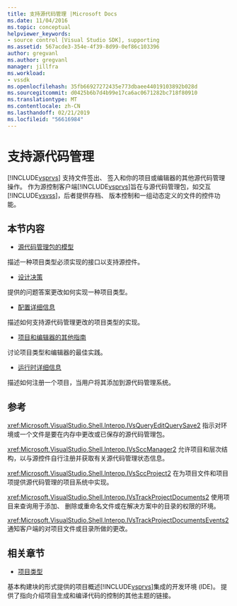 ```yaml
---
title: 支持源代码管理 |Microsoft Docs
ms.date: 11/04/2016
ms.topic: conceptual
helpviewer_keywords:
- source control [Visual Studio SDK], supporting
ms.assetid: 567acde3-354e-4f39-8d99-0ef86c103396
author: gregvanl
ms.author: gregvanl
manager: jillfra
ms.workload:
- vssdk
ms.openlocfilehash: 35fb66927272435e773dbaee44019103892b028d
ms.sourcegitcommit: d0425b6b7d4b99e17ca6ac0671282bc718f80910
ms.translationtype: MT
ms.contentlocale: zh-CN
ms.lasthandoff: 02/21/2019
ms.locfileid: "56616984"
---
```

# <a name="supporting-source-control"></a>支持源代码管理
[!INCLUDE[vsprvs](../../code-quality/includes/vsprvs_md.md)] 支持文件签出、 签入和你的项目或编辑器的其他源代码管理操作。 作为源控制客户端[!INCLUDE[vsprvs](../../code-quality/includes/vsprvs_md.md)]旨在与源代码管理包，如交互[!INCLUDE[vsvss](../../extensibility/includes/vsvss_md.md)]，后者提供存档、 版本控制和一组动态定义的文件的控件功能。

## <a name="in-this-section"></a>本节内容
- [源代码管理包的模型](../../extensibility/internals/model-for-source-control-packages.md)

 描述一种项目类型必须实现的接口以支持源控件。

- [设计决策](../../extensibility/internals/source-control-design-decisions.md)

 提供的问题答案更改如何实现一种项目类型。

- [配置详细信息](../../extensibility/internals/source-control-configuration-details.md)

 描述如何支持源代码管理更改的项目类型的实现。

- [项目和编辑器的其他指南](../../extensibility/internals/additional-source-control-guidelines-for-projects-and-editors.md)

 讨论项目类型和编辑器的最佳实践。

- [运行时详细信息](../../extensibility/internals/source-control-runtime-details.md)

 描述如何注册一个项目，当用户将其添加到源代码管理系统。

## <a name="reference"></a>参考
 <xref:Microsoft.VisualStudio.Shell.Interop.IVsQueryEditQuerySave2> 指示对环境或一个文件是要在内存中更改或已保存的源代码管理包。

 <xref:Microsoft.VisualStudio.Shell.Interop.IVsSccManager2> 允许项目和层次结构，以与源控件自行注册并获取有关源代码管理状态信息。

 <xref:Microsoft.VisualStudio.Shell.Interop.IVsSccProject2> 在为项目文件和项目项提供源代码管理的项目系统中实现。

 <xref:Microsoft.VisualStudio.Shell.Interop.IVsTrackProjectDocuments2> 使用项目来查询用于添加、 删除或重命名文件或在解决方案中的目录的权限的环境。

 <xref:Microsoft.VisualStudio.Shell.Interop.IVsTrackProjectDocumentsEvents2> 通知客户端的对项目文件或目录所做的更改。

## <a name="related-sections"></a>相关章节
- [项目类型](../../extensibility/internals/project-types.md)

 基本构建块的形式提供的项目概述[!INCLUDE[vsprvs](../../code-quality/includes/vsprvs_md.md)]集成的开发环境 (IDE)。 提供了指向介绍项目生成和编译代码的控制的其他主题的链接。